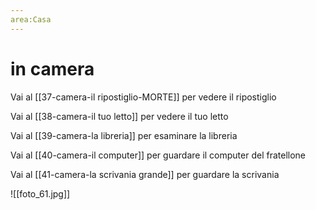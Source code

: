 ```yaml
---
area:Casa
---
```

# in camera

Vai al [[37-camera-il ripostiglio-MORTE]] per vedere il ripostiglio

Vai al [[38-camera-il tuo letto]] per vedere il tuo letto

Vai al [[39-camera-la libreria]] per esaminare la libreria

Vai al [[40-camera-il computer]] per guardare il computer del fratellone

Vai al [[41-camera-la scrivania grande]] per guardare la scrivania

![[foto_61.jpg]]